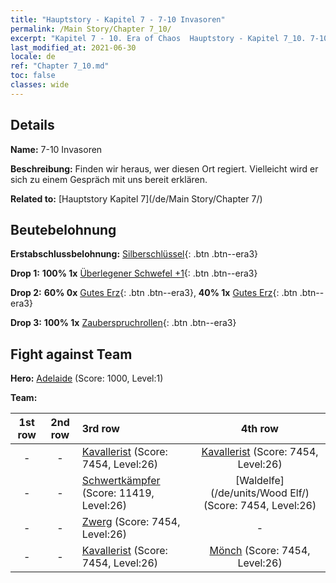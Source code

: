 ```yaml
---
title: "Hauptstory - Kapitel 7 - 7-10 Invasoren"
permalink: /Main Story/Chapter 7_10/
excerpt: "Kapitel 7 - 10. Era of Chaos  Hauptstory - Kapitel 7_10. 7-10 Invasoren"
last_modified_at: 2021-06-30
locale: de
ref: "Chapter 7_10.md"
toc: false
classes: wide
---
```


## Details

 **Name:** 7-10 Invasoren

 **Beschreibung:** Finden wir heraus, wer diesen Ort regiert. Vielleicht wird er sich zu einem Gespräch mit uns bereit erklären.

 **Related to:** [Hauptstory Kapitel 7](/de/Main Story/Chapter 7/)

## Beutebelohnung

 **Erstabschlussbelohnung:** [Silberschlüssel](/ItemsDE/con_693/){: .btn .btn--era3}

 **Drop 1:** **100% 1x** [Überlegener Schwefel +1](/ItemsDE/mat_22/){: .btn .btn--era3}

 **Drop 2:** **60% 0x** [Gutes Erz](/ItemsDE/mat_12/){: .btn .btn--era3}, **40% 1x** [Gutes Erz](/ItemsDE/mat_12/){: .btn .btn--era3}

 **Drop 3:** **100% 1x** [Zauberspruchrollen](/ItemsDE/con_694/){: .btn .btn--era3}


## Fight against Team
 **Hero:** [Adelaide](/de/heroes/Adelaide/) (Score: 1000, Level:1)

 **Team:**


  | 1st row | 2nd row | 3rd row | 4th row |
  |:----:|:----:|:----|:----:|
  | - | - | [Kavallerist](/de/units/Cavalier/) (Score: 7454, Level:26)  | [Kavallerist](/de/units/Cavalier/) (Score: 7454, Level:26)  |
  | - | - | [Schwertkämpfer](/de/units/Swordsman/) (Score: 11419, Level:26)  | [Waldelfe](/de/units/Wood Elf/) (Score: 7454, Level:26)  |
  | - | - | [Zwerg](/de/units/Dwarf/) (Score: 7454, Level:26)  | - |
  | - | - | [Kavallerist](/de/units/Cavalier/) (Score: 7454, Level:26)  | [Mönch](/de/units/Monk/) (Score: 7454, Level:26)  |


